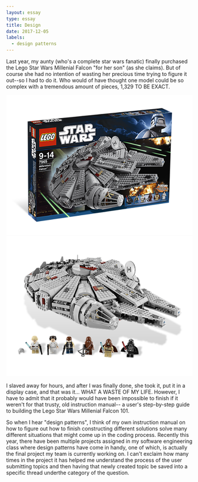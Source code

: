 ```yaml
---
layout: essay
type: essay
title: Design
date: 2017-12-05
labels:
  - design patterns
---
```


Last year, my aunty (who's a complete star wars fanatic) finally purchased the Lego Star Wars Millenial Falcon "for her son" (as she claims). But of course she had no intention of wasting her precious time trying to figure it out--so I had to do it.  Who would of have thought one model could be so complex with a tremendous amount of pieces, 1,329 TO BE EXACT.

<div class="ui medium images">
  <img class="ui centered rounded image" src="/images/7965_alt1.png">
  <img class="ui centered rounded image" src="/images/milfalcon.png">
</div>

I slaved away for hours, and after I was finally done, she took it, put it in a display case, and that was it... WHAT A WASTE OF MY LIFE. However, I have to admit that it probably would have been impossible to finish if it weren't for that trusty, old instruction manual-- a user's step-by-step guide to building the Lego Star Wars Millenial Falcon 101. 

So when I hear "design patterns", I think of my own instruction manual on how to figure out how to finish constructing different solutions solve many different situations that might come up in the coding process. Recently this year, there have been multiple projects assigned in my software engineering class where design patterns have come in handy, one of which, is actually the final project my team is currently working on. I can't exclaim how many times in the project it has helped me understand the process of the user submitting topics and then having that newly created topic be saved into a specific thread underthe category of the question. 


